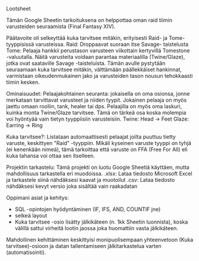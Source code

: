 Lootsheet

Tämän Google Sheetin tarkoituksena on helppottaa oman raid tiimin varusteiden seuraamista (Final Fantasy XIV).

Päätavoite oli selkeyttää kuka tarvitsee mitäkin, erityisesti Raid- ja Tome-tyyppisissä varusteissa.
    Raid: Droppaavat suoraan itse Savage- taistelusta
    Tome: Pelaaja hankkii perustason varusteen viikottain kertyvillä Tomestone -valuutalla. Näitä varusteita voidaan parantaa materiaalilla (Twine/Glaze), jotka ovat saataville Savage -taisteluista.
Tämän avulle pystytään seuraamaan kuka tarvitsee mitäkin, välttämään päällekkäiset hankinnat, varmistaan oikeudenmukainen jako ja varusteiden tason nousun tehokkaasti tiimin kesken.

Ominaisuudet:
Pelaajakohtainen seuranta: jokaisella on oma osionsa, jonne merkataan tarvittavat varusteet ja niiden tyypit.
Jokainen pelaaja on myös jaettu omaan rooliin, tank, healer tai dps.
Pelaajilla on myös oma laskuri, kuinka monta Twine/Glaze tarvitsee. Tämä on tärkeä osa koska molempia voi hyöntyää vain tietyn tyyppiisiin varusteisiin.
    Twine: Head -> Feet
    Glaze: Earring -> Ring

Kuka tarvitsee?: Listataan automaattisesti pelaajat joilta puuttuu tietty varuste, keskittyen "Raid" -tyyppiin.
Mikäli kyseinen varuste tyyppi on tyhjä (ei kenenkään nimeä), tämä tarkoittaa että varuste on FFA (Free For All) eli kuka tahansa voi ottaa sen itselleen.

Projektin tarkastelu:
Tämä projekti on luotu Google Sheetiä käyttäen, mutta mahdollisuus tarkastella eri muodoissa.
    .xlsx: Lataa tiedosto Microsoft Excel ja tarkastele siinä nähdäksesi kaavat ja muotoilut
    .csv: Lataa tiedosto nähdäksesi kevyt versio joka sisältää vain raakadatan

Oppimani asiat ja kehitys:
- SQL -opintojen hyödyntäminen (IF, IFS, AND, COUNTIF jne)
- selkeä layout
- Kuka tarvitsee -osio lisätty jälkikäteen (n. 1kk Sheetin luonnista), koska välillä sattui virheitä lootin jaossa joka huomattiin vasta jälkikäteen.

Mahdollinen kehittäminen keskittyisi monipuolisempaan yhteenvetoon (Kuka tarvitsee)-osioon ja datan tallentamiseen jälkitarkastelua varten (automatisointi).
